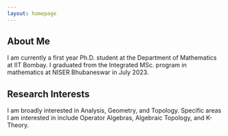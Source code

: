```yaml
---
layout: homepage
---
```


## About Me

I am currently a first year Ph.D. student at the Department of Mathematics at IIT Bombay. I graduated from the Integrated MSc. program in mathematics at NISER Bhubaneswar in July 2023.
## Research Interests

I am broadly interested in Analysis, Geometry, and Topology. Specific areas I am interested in include Operator Algebras, Algebraic Topology, and K-Theory. 



